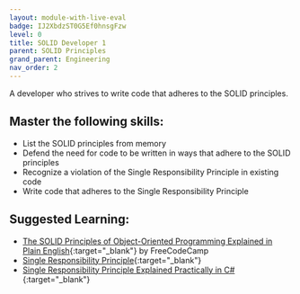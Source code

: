 ```yaml
---
layout: module-with-live-eval
badge: IJ2XbdzST0G5Ef0hnsgFzw
level: 0
title: SOLID Developer 1
parent: SOLID Principles
grand_parent: Engineering
nav_order: 2
---
```

A developer who strives to write code that adheres to the SOLID principles.

## Master the following skills:

- List the SOLID principles from memory
- Defend the need for code to be written in ways that adhere to the SOLID principles
- Recognize a violation of the Single Responsibility Principle in existing code
- Write code that adheres to the Single Responsibility Principle

## Suggested Learning:

- [The SOLID Principles of Object-Oriented Programming Explained in Plain English](https://www.freecodecamp.org/news/solid-principles-explained-in-plain-english/){:target="\_blank"} by FreeCodeCamp
- [Single Responsibility Principle](https://www.youtube.com/watch?v=UQqY3_6Epbg&list=PLZlA0Gpn_vH9kocFX7R7BAe_CvvOCO_p9&index=1){:target="\_blank"}
- [Single Responsibility Principle Explained Practically in C#](https://www.youtube.com/watch?v=5RwhyZnVRS8){:target="\_blank"}

